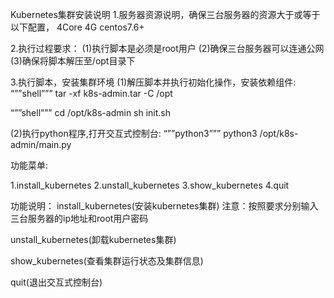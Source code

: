 Kubernetes集群安装说明
1.服务器资源说明，确保三台服务器的资源大于或等于以下配置，
    4Core 4G  centos7.6+

2.执行过程要求：
(1)执行脚本是必须是root用户
(2)确保三台服务器可以连通公网
(3)确保将脚本解压至/opt目录下

3.执行脚本，安装集群环境
(1)解压脚本并执行初始化操作，安装依赖组件:
“””shell”””
tar -xf  k8s-admin.tar -C /opt  

“””shell”””
cd  /opt/k8s-admin 
sh init.sh

(2)执行python程序,打开交互式控制台:
“””python3”””
python3  /opt/k8s-admin/main.py

功能菜单:




 1.install_kubernetes
 2.unstall_kubernetes
 3.show_kubernetes
 4.quit

功能说明：
install_kubernetes(安装kubernetes集群)
注意：按照要求分别输入三台服务器的ip地址和root用户密码


unstall_kubernetes(卸载kubernetes集群)

show_kubernetes(查看集群运行状态及集群信息)

quit(退出交互式控制台)


